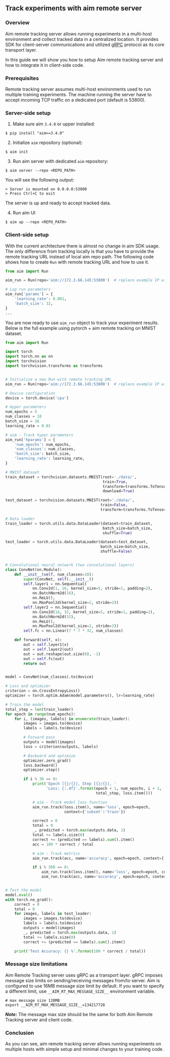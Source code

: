 ## Track experiments with aim remote server

### Overview

Aim remote tracking server allows running experiments in a multi-host environment and collect tracked data in a centralized location.
It provides SDK for client-server communications and utilized [gRPC](https://grpc.io/about/) protocol as its core transport layer.

In this guide we will show you how to setup Aim remote tracking server and how to integrate it in client-side code.

### Prerequisites

Remote tracking server assumes multi-host environments used to run multiple training experiments.
The machine running the server have to accept incoming TCP traffic on a dedicated port (default is 53800).

### Server-side setup

1. Make sure aim `3.4.0` or upper installed:
```shell
$ pip install "aim>=3.4.0"
```

2. Initialize `aim` repository (optional):

```shell
$ aim init
```

3. Run aim server with dedicated `aim` repository:

```shell
$ aim server --repo <REPO_PATH>
```

You will see the following output:
```shell
> Server is mounted on 0.0.0.0:53800
> Press Ctrl+C to exit
```
The server is up and ready to accept tracked data.

4. Run aim UI

```shell
$ aim up --repo <REPO_PATH>
```

### Client-side setup

With the current architecture there is almost no change in aim SDK usage. The only difference from tracking locally is
that you have to provide the remote tracking URL instead of local aim repo path. The following code shows how to create
`Run` with remote tracking URL and how to use it.

```python
from aim import Run

aim_run = Run(repo='aim://172.3.66.145:53800')  # replace example IP with your tracking server IP/hostname

# Log run parameters
aim_run['params'] = {
    'learning_rate': 0.001,
    'batch_size': 32,
}
...
```

You are now ready to use `aim_run` object to track your experiment results. Below is the full example using 
pytorch + aim remote tracking on MNIST dataset.

```python
from aim import Run

import torch
import torch.nn as nn
import torchvision
import torchvision.transforms as transforms


# Initialize a new Run with remote tracking URL
aim_run = Run(repo='aim://172.3.66.145:53800')  # replace example IP with your tracking server IP/hostname

# Device configuration
device = torch.device('cpu')

# Hyper parameters
num_epochs = 5
num_classes = 10
batch_size = 16
learning_rate = 0.01

# aim - Track hyper parameters
aim_run['hparams'] = {
    'num_epochs': num_epochs,
    'num_classes': num_classes,
    'batch_size': batch_size,
    'learning_rate': learning_rate,
}

# MNIST dataset
train_dataset = torchvision.datasets.MNIST(root='./data/',
                                           train=True,
                                           transform=transforms.ToTensor(),
                                           download=True)

test_dataset = torchvision.datasets.MNIST(root='./data/',
                                          train=False,
                                          transform=transforms.ToTensor())

# Data loader
train_loader = torch.utils.data.DataLoader(dataset=train_dataset,
                                           batch_size=batch_size,
                                           shuffle=True)

test_loader = torch.utils.data.DataLoader(dataset=test_dataset,
                                          batch_size=batch_size,
                                          shuffle=False)


# Convolutional neural network (two convolutional layers)
class ConvNet(nn.Module):
    def __init__(self, num_classes=10):
        super(ConvNet, self).__init__()
        self.layer1 = nn.Sequential(
            nn.Conv2d(1, 16, kernel_size=5, stride=1, padding=2),
            nn.BatchNorm2d(16),
            nn.ReLU(),
            nn.MaxPool2d(kernel_size=2, stride=2))
        self.layer2 = nn.Sequential(
            nn.Conv2d(16, 32, kernel_size=5, stride=1, padding=2),
            nn.BatchNorm2d(32),
            nn.ReLU(),
            nn.MaxPool2d(kernel_size=2, stride=2))
        self.fc = nn.Linear(7 * 7 * 32, num_classes)

    def forward(self, x):
        out = self.layer1(x)
        out = self.layer2(out)
        out = out.reshape(out.size(0), -1)
        out = self.fc(out)
        return out


model = ConvNet(num_classes).to(device)

# Loss and optimizer
criterion = nn.CrossEntropyLoss()
optimizer = torch.optim.Adam(model.parameters(), lr=learning_rate)

# Train the model
total_step = len(train_loader)
for epoch in range(num_epochs):
    for i, (images, labels) in enumerate(train_loader):
        images = images.to(device)
        labels = labels.to(device)

        # Forward pass
        outputs = model(images)
        loss = criterion(outputs, labels)

        # Backward and optimize
        optimizer.zero_grad()
        loss.backward()
        optimizer.step()

        if i % 30 == 0:
            print('Epoch [{}/{}], Step [{}/{}], '
                  'Loss: {:.4f}'.format(epoch + 1, num_epochs, i + 1,
                                        total_step, loss.item()))

            # aim - Track model loss function
            aim_run.track(loss.item(), name='loss', epoch=epoch,
                          context={'subset':'train'})

            correct = 0
            total = 0
            _, predicted = torch.max(outputs.data, 1)
            total += labels.size(0)
            correct += (predicted == labels).sum().item()
            acc = 100 * correct / total

            # aim - Track metrics
            aim_run.track(acc, name='accuracy', epoch=epoch, context={'subset': 'train'})

            if i % 300 == 0:
                aim_run.track(loss.item(), name='loss', epoch=epoch, context={'subset': 'val'})
                aim_run.track(acc, name='accuracy', epoch=epoch, context={'subset': 'val'})


# Test the model
model.eval()
with torch.no_grad():
    correct = 0
    total = 0
    for images, labels in test_loader:
        images = images.to(device)
        labels = labels.to(device)
        outputs = model(images)
        _, predicted = torch.max(outputs.data, 1)
        total += labels.size(0)
        correct += (predicted == labels).sum().item()

    print('Test Accuracy: {} %'.format(100 * correct / total))
```

### Message size limitations
Aim Remote Tracking server uses gRPC as a transport layer. gRPC imposes message size limits on
sending/receiving messages from/to server. Aim is configured to use 16MB message size limit by default.
If you want to specify a different limit, use `__AIM_RT_MAX_MESSAGE_SIZE__` environment variable.
```shell
# max message size 128MB
export __AIM_RT_MAX_MESSAGE_SIZE__=134217728
```

__*Note:*__ The message max size should be the same for both Aim Remote Tracking server and client code.

### Conclusion

As you can see, aim remote tracking server allows running experiments on multiple hosts with simple setup and
minimal changes to your training code.
